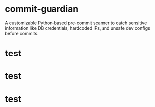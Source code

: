 # commit-guardian
A customizable Python-based pre-commit scanner to catch sensitive information like DB credentials, hardcoded IPs, and unsafe dev configs before commits.
# test
# test
# test
